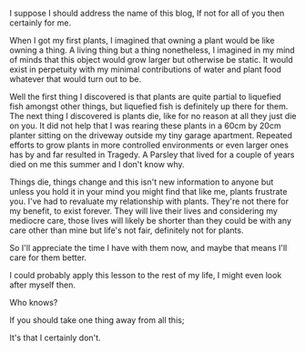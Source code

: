 I suppose I should address the name of this blog, If not for all of you then certainly for me.

When I got my first plants, I imagined that owning a plant would be like owning a thing. A living thing but a thing nonetheless, I imagined in my mind of minds that this object would grow larger but otherwise be static. It would exist in perpetuity with my minimal contributions of water and plant food whatever that would turn out to be.

Well the first thing I discovered is that plants are quite partial to liquefied fish amongst other things, but liquefied fish is definitely up there for them. The next thing I discovered is plants die, like for no reason at all they just die on you. It did not help that I was rearing these plants in a 60cm by 20cm planter sitting on the driveway outside my tiny garage apartment. Repeated efforts to grow plants in more controlled environments or even larger ones has by and far resulted in Tragedy. A Parsley that lived for a couple of years died on me this summer and I don't know why. 

Things die, things change and this isn't new information to anyone but unless you hold it in your mind you might find that like me, plants frustrate you. I've had to revaluate my relationship with plants. They're not there for my benefit, to exist forever. They will live their lives and considering my mediocre care, those lives will likely be shorter than they could be with any care other than mine but life's not fair, definitely not for plants.

So I'll appreciate the time I have with them now, and maybe that means I'll care for them better.

I could probably apply this lesson to the rest of my life, I might even look after myself then.

Who knows?

If you should take one thing away from all this;

It's that I certainly don't.


